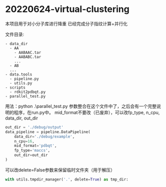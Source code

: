 # 20220624-virtual-clustering
本项目用于对小分子库进行降重
已经完成分子指纹计算+并行化

文件目录:
```
- data_dir
  - AA
    - AABAAC.tar
    - AABABC.tar
    ...
  - AB
  ...
- data.tools
  - pipeline.py
  - utils.py
- scripts
  - rdkit2pdbqt.py
- parallel_test.py
```

用法：python .\parallel_test.py
参数整合在这个文件中了，之后会有一个完整说明的程序，在run.py中。
mid_format不要改（已废弃），可以改fp_type, n_cpu, data_dir, out_dir
```python
out_dir = './debug/output'
data_pipeline = pipeline.DataPipeline(
    data_dir='./debug/example',
    n_cpu=16,
    mid_format='pdbqt',
    fp_type='maccs',
    out_dir=out_dir
)
```
可以改delete=False参数来保留临时文件夹（用于解压）
```python
with utils.tmpdir_manager('.', delete=True) as tmp_dir:
```